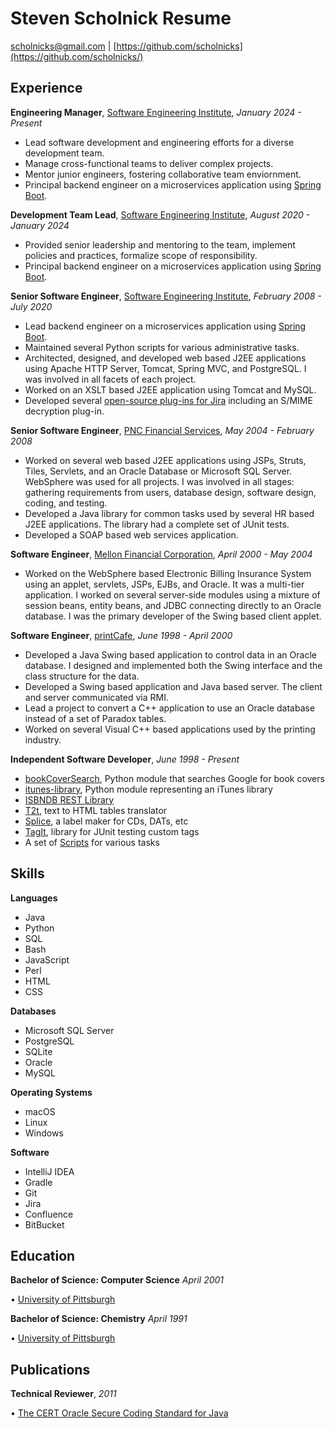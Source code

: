 Steven Scholnick Resume
=======================

[scholnicks@gmail.com](mailto:scholnicks@gmail.com) | [https://github.com/scholnicks](https://github.com/scholnicks/)

Experience
----------

**Engineering Manager**, [Software Engineering Institute](https://sei.cmu.edu), *January 2024 - Present*

*   Lead software development and engineering efforts for a diverse development team.
*   Manage cross-functional teams to deliver complex projects.
*   Mentor junior engineers, fostering collaborative team enviornment.
*   Principal backend engineer on a microservices application using [Spring Boot](https://spring.io/projects/spring-boot).

**Development Team Lead**, [Software Engineering Institute](https://sei.cmu.edu), *August 2020 - January 2024*

*   Provided senior leadership and mentoring to the team, implement policies and practices, formalize scope of responsibility.
*   Principal backend engineer on a microservices application using [Spring Boot](https://spring.io/projects/spring-boot).

**Senior Software Engineer**, [Software Engineering Institute](https://sei.cmu.edu), *February 2008 - July 2020*

*   Lead backend engineer on a microservices application using [Spring Boot](https://spring.io/projects/spring-boot).
*   Maintained several Python scripts for various administrative tasks.
*   Architected, designed, and developed web based J2EE applications using Apache HTTP Server, Tomcat, Spring MVC, and PostgreSQL. I was involved in all facets of each project.
*   Worked on an XSLT based J2EE application using Tomcat and MySQL.
*   Developed several [open-source plug-ins for Jira](http://certjiraplugins.sourceforge.net/) including an S/MIME decryption plug-in.

**Senior Software Engineer**, [PNC Financial Services](https://www.pnc.com), *May 2004 - February 2008*

*   Worked on several web based J2EE applications using JSPs, Struts, Tiles, Servlets, and an Oracle Database or Microsoft SQL Server. WebSphere was used for all projects. I was involved in all stages: gathering requirements from users, database design, software design, coding, and testing.
*   Developed a Java library for common tasks used by several HR based J2EE applications. The library had a complete set of JUnit tests.
*   Developed a SOAP based web services application.

**Software Engineer**, [Mellon Financial Corporation](https://www.bnymellon.com), *April 2000 - May 2004*

*   Worked on the WebSphere based Electronic Billing Insurance System using an applet, servlets, JSPs, EJBs, and Oracle. It was a multi-tier application. I worked on several server-side modules using a mixture of session beans, entity beans, and JDBC connecting directly to an Oracle database. I was the primary developer of the Swing based client applet.

**Software Engineer**, [printCafe](https://www.efi.com/), *June 1998 - April 2000*

*   Developed a Java Swing based application to control data in an Oracle database. I designed and implemented both the Swing interface and the class structure for the data.
*   Developed a Swing based application and Java based server. The client and server communicated via RMI.
*   Lead a project to convert a C++ application to use an Oracle database instead of a set of Paradox tables.
*   Worked on several Visual C++ based applications used by the printing industry.

**Independent Software Developer**, *June 1998 - Present*

*   [bookCoverSearch](https://github.com/scholnicks/bookCoverSearch), Python module that searches Google for book covers
*   [itunes-library](https://github.com/scholnicks/itunes-library), Python module representing an iTunes library
*   [ISBNDB REST Library](https://github.com/scholnicks/isbndb)
*   [T2t](https://github.com/scholnicks//t2t/), text to HTML tables translator
*   [Splice](https://github.com/scholnicks//splice), a label maker for CDs, DATs, etc
*   [TagIt](https://github.com/scholnicks/tagit), library for JUnit testing custom tags
*   A set of [Scripts](https://github.com/scholnicks/scripts) for various tasks

Skills
------

**Languages**

* Java
* Python
* SQL
* Bash
* JavaScript
* Perl
* HTML
* CSS

**Databases**

* Microsoft SQL Server
* PostgreSQL
* SQLite
* Oracle
* MySQL

**Operating Systems**

* macOS
* Linux
* Windows

**Software**

* IntelliJ IDEA
* Gradle
* Git
* Jira
* Confluence
* BitBucket

Education
---------

**Bachelor of Science: Computer Science**  *April 2001*

• [University of Pittsburgh](https://www.pitt.edu/)

**Bachelor of Science: Chemistry** *April 1991*

• [University of Pittsburgh](https://www.pitt.edu/)

Publications
------------

**Technical Reviewer**, *2011*

• [The CERT Oracle Secure Coding Standard for Java](https://www.amazon.com/Oracle-Secure-Standard-Software-Engineering/dp/0321803957)